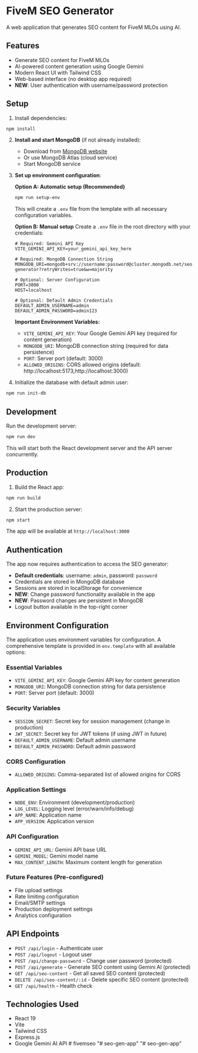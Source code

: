 # FiveM SEO Generator

A web application that generates SEO content for FiveM MLOs using AI.

## Features

- Generate SEO content for FiveM MLOs
- AI-powered content generation using Google Gemini
- Modern React UI with Tailwind CSS
- Web-based interface (no desktop app required)
- **NEW**: User authentication with username/password protection

## Setup

1. Install dependencies:
```bash
npm install
```

2. **Install and start MongoDB** (if not already installed):
   - Download from [MongoDB website](https://www.mongodb.com/try/download/community)
   - Or use MongoDB Atlas (cloud service)
   - Start MongoDB service

3. **Set up environment configuration**:

   **Option A: Automatic setup (Recommended)**
   ```bash
   npm run setup-env
   ```
   This will create a `.env` file from the template with all necessary configuration variables.

   **Option B: Manual setup**
   Create a `.env` file in the root directory with your credentials:
   ```env
   # Required: Gemini API Key
   VITE_GEMINI_API_KEY=your_gemini_api_key_here
   
   # Required: MongoDB Connection String
   MONGODB_URI=mongodb+srv://username:password@cluster.mongodb.net/seo-generator?retryWrites=true&w=majority
   
   # Optional: Server Configuration
   PORT=3000
   HOST=localhost
   
   # Optional: Default Admin Credentials
   DEFAULT_ADMIN_USERNAME=admin
   DEFAULT_ADMIN_PASSWORD=admin123
   ```

   **Important Environment Variables:**
   - `VITE_GEMINI_API_KEY`: Your Google Gemini API key (required for content generation)
   - `MONGODB_URI`: MongoDB connection string (required for data persistence)
   - `PORT`: Server port (default: 3000)
   - `ALLOWED_ORIGINS`: CORS allowed origins (default: http://localhost:5173,http://localhost:3000)

4. Initialize the database with default admin user:
```bash
npm run init-db
```

## Development

Run the development server:
```bash
npm run dev
```

This will start both the React development server and the API server concurrently.

## Production

1. Build the React app:
```bash
npm run build
```

2. Start the production server:
```bash
npm start
```

The app will be available at `http://localhost:3000`

## Authentication

The app now requires authentication to access the SEO generator:

- **Default credentials**: username: `admin`, password: `password`
- Credentials are stored in MongoDB database
- Sessions are stored in localStorage for convenience
- **NEW**: Change password functionality available in the app
- **NEW**: Password changes are persistent in MongoDB
- Logout button available in the top-right corner

## Environment Configuration

The application uses environment variables for configuration. A comprehensive template is provided in `env.template` with all available options:

### Essential Variables
- `VITE_GEMINI_API_KEY`: Google Gemini API key for content generation
- `MONGODB_URI`: MongoDB connection string for data persistence
- `PORT`: Server port (default: 3000)

### Security Variables
- `SESSION_SECRET`: Secret key for session management (change in production)
- `JWT_SECRET`: Secret key for JWT tokens (if using JWT in future)
- `DEFAULT_ADMIN_USERNAME`: Default admin username
- `DEFAULT_ADMIN_PASSWORD`: Default admin password

### CORS Configuration
- `ALLOWED_ORIGINS`: Comma-separated list of allowed origins for CORS

### Application Settings
- `NODE_ENV`: Environment (development/production)
- `LOG_LEVEL`: Logging level (error/warn/info/debug)
- `APP_NAME`: Application name
- `APP_VERSION`: Application version

### API Configuration
- `GEMINI_API_URL`: Gemini API base URL
- `GEMINI_MODEL`: Gemini model name
- `MAX_CONTENT_LENGTH`: Maximum content length for generation

### Future Features (Pre-configured)
- File upload settings
- Rate limiting configuration
- Email/SMTP settings
- Production deployment settings
- Analytics configuration

## API Endpoints

- `POST /api/login` - Authenticate user
- `POST /api/logout` - Logout user
- `POST /api/change-password` - Change user password (protected)
- `POST /api/generate` - Generate SEO content using Gemini AI (protected)
- `GET /api/seo-content` - Get all saved SEO content (protected)
- `DELETE /api/seo-content/:id` - Delete specific SEO content (protected)
- `GET /api/health` - Health check

## Technologies Used

- React 19
- Vite
- Tailwind CSS
- Express.js
- Google Gemini AI API
#   f i v e m s e o 
 
 "# seo-gen-app" 
"# seo-gen-app" 
